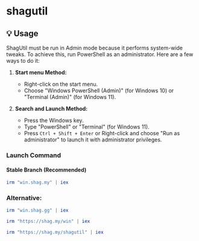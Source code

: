 # shagutil

## 💡 Usage

ShagUtil must be run in Admin mode because it performs system-wide tweaks. To achieve this, run PowerShell as an administrator. Here are a few ways to do it:

1. **Start menu Method:**
   - Right-click on the start menu.
   - Choose "Windows PowerShell (Admin)" (for Windows 10) or "Terminal (Admin)" (for Windows 11).

2. **Search and Launch Method:**
   - Press the Windows key.
   - Type "PowerShell" or "Terminal" (for Windows 11).
   - Press `Ctrl + Shift + Enter` or Right-click and choose "Run as administrator" to launch it with administrator privileges.

### Launch Command

#### Stable Branch (Recommended)

```ps1
irm "win.shag.my" | iex
```

### Alternative:
```ps1
irm "win.shag.gg" | iex
```
```ps1
irm "https://shag.my/win" | iex
```
```ps1
irm "https://shag.my/shagutil" | iex
```
